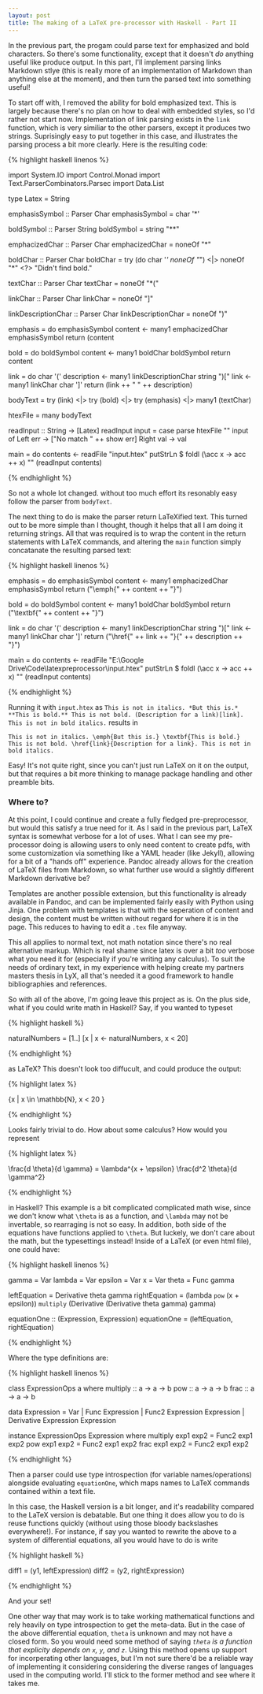 ```yaml
---
layout: post
title: The making of a LaTeX pre-processor with Haskell - Part II
---
```


In the previous part, the progam could parse text for emphasized and bold characters. So there's some functionality, except that it doesn't *do* anything useful like produce output. In this part, I'll implement parsing links Markdown stlye (this is really more of an implementation of Markdown than anything else at the moment), and then turn the parsed text into something useful!

<!--end excerpt-->

To start off with, I removed the ability for bold emphasized text. This is largely because there's no plan on how to deal with embedded styles, so I'd rather not start now. Implementation of link parsing exists in the `link` function, which is very similiar to the other parsers, except it produces two strings. Suprisingly easy to put together in this case, and illustrates the parsing process a bit more clearly. Here is the resulting code:

{% highlight haskell linenos %}

import System.IO
import Control.Monad
import Text.ParserCombinators.Parsec
import Data.List

type Latex = String

emphasisSymbol :: Parser Char
emphasisSymbol = char '*'

boldSymbol :: Parser String
boldSymbol = string "**"

emphacizedChar :: Parser Char
emphacizedChar = noneOf "*"

boldChar :: Parser Char
boldChar = try (do char '*'
                    noneOf "*")
        <|> noneOf "*"
        <?> "Didn't find bold." 

textChar :: Parser Char
textChar = noneOf "*("

linkChar :: Parser Char
linkChar = noneOf "]"

linkDescriptionChar :: Parser Char
linkDescriptionChar = noneOf ")"

emphasis = do emphasisSymbol
                content <- many1 emphacizedChar
                emphasisSymbol
                return (content

bold = do boldSymbol
            content <- many1 boldChar
            boldSymbol
            return content

link = do char '('
            description <- many1 linkDescriptionChar
            string ")["
            link <- many1 linkChar
            char ']'
            return (link ++ " " ++ description)

bodyText = try (link) <|> try (bold) <|> try (emphasis) <|> many1 (textChar)

htexFile = many bodyText

readInput :: String -> [Latex]
readInput input = case parse htexFile "" input of
    Left err  -> ["No match " ++ show err]
    Right val -> val

main = do 
    contents <- readFile "input.htex"
    putStrLn $ foldl (\acc x -> acc ++ x) "" (readInput contents)

{% endhighlight %}

So not a whole lot changed. without too much effort its resonably easy follow the parser from `bodyText`.

The next thing to do is make the parser return LaTeXified text. This turned out to be more simple than I thought, though it helps that all I am doing it returning strings. All that was required is to wrap the content in the return statements with LaTeX commands, and altering the `main` function simply concatanate the resulting parsed text:

{% highlight haskell linenos %}

emphasis = do emphasisSymbol
            content <- many1 emphacizedChar
            emphasisSymbol
            return ("\\emph{" ++ content ++ "}")

bold = do boldSymbol
        content <- many1 boldChar
        boldSymbol
        return ("\\textbf{" ++ content ++ "}")

link = do char '('
        description <- many1 linkDescriptionChar
        string ")["
        link <- many1 linkChar
        char ']'
        return ("\\href{" ++ link ++ "}{" ++ description ++ "}")

main = do 
    contents <- readFile "E:\\Google Drive\\Code\\latexpreprocessor\\input.htex"
    putStrLn $ foldl (\acc x -> acc ++ x) "" (readInput contents)

{% endhighlight %}

 Running it with `input.htex` as `This is not in italics. *But this is.* **This is bold.** This is not bold. (Description for a link)[link]. This is not in bold italics.` results in

    This is not in italics. \emph{But this is.} \textbf{This is bold.} This is not bold. \href{link}{Description for a link}. This is not in bold italics.

Easy! It's not quite right, since you can't just run LaTeX on it on the output, but that requires a bit more thinking to manage package handling and other preamble bits.

### Where to?

At this point, I could continue and create a fully fledged pre-preprocessor, but would this satisfy a true need for it. As I said in the previous part, LaTeX syntax is somewhat verbose for a lot of uses. What I can see my pre-processor doing is allowing users to only need content to create pdfs, with some customization via something like a YAML header (like Jekyll), allowing for a bit of a "hands off" experience. Pandoc already allows for the creation of LaTeX files from Markdown, so what further use would a slightly different Markdown derivative be?

Templates are another possible extension, but this functionality is already available in Pandoc, and can be implemented fairly easily with Python using Jinja. One problem with templates is that with the seperation of content and design, the content must be written without regard for where it is in the page. This reduces to having to edit a `.tex` file anyway.

This all applies to normal text, not math notation since there's no real alternative markup. Which is real shame since latex is over a bit *too* verbose what you need it for (especially if you're writing any calculus). To suit the needs of ordinary text, in my experience with helping create my partners masters thesis in LyX, all that's needed it a good framework to handle bibliographies and references.

So with all of the above, I'm going leave this project as is. On the plus side, what if you could write math in Haskell? Say, if you wanted to typeset

{% highlight haskell %}

naturalNumbers = [1..]
[x | x <- naturalNumbers, x < 20]

{% endhighlight %}

as LaTeX? This doesn't look too diffucult, and could produce the output:

{% highlight latex %}

\{x | x \in \mathbb{N}, x < 20 \}

{% endhighlight %}

Looks fairly trivial to do. How about some calculus? How would you represent

{% highlight latex %}

\frac{d \theta}{d \gamma} = \lambda^{x + \epsilon} \frac{d^2 \theta}{d \gamma^2}

{% endhighlight %}

in Haskell? This example is a bit complicated complicated math wise, since we don't know what `\theta` is as a function, and `\lambda` may not be invertable, so rearraging is not so easy. In addition, both side of the equations have functions applied to `\theta`. But luckely, we don't care about the math, but the typesettings instead! Inside of a LaTeX (or even html file), one could have:

{% highlight haskell linenos %}

gamma = Var
lambda = Var
epsilon = Var
x = Var
theta = Func gamma

leftEquation = Derivative theta gamma
rightEquation = (lambda `pow` (x + epsilon)) `multiply` (Derivative (Derivative theta gamma) gamma)

equationOne :: (Expression, Expression)
equationOne = (leftEquation, rightEquation)

{% endhighlight %}

Where the type definitions are:

{% highlight haskell linenos %}

class ExpressionOps a where
    multiply :: a -> a -> b
    pow :: a -> a -> b
    frac :: a -> a -> b

data Expression = Var
                | Func Expression
                | Func2 Expression Expression
                | Derivative Expression Expression

instance ExpressionOps Expression where
    multiply exp1 exp2 = Func2 exp1 exp2
    pow exp1 exp2 = Func2 exp1 exp2
    frac exp1 exp2 = Func2 exp1 exp2

{% endhighlight %}

Then a parser could use type introspection (for variable names/operations) alongside evaluating `equationOne`, which maps names to LaTeX commands contained within a text file.

In this case, the Haskell version is a bit longer, and it's readability compared to the LaTeX version is debatable. But one thing it does allow you to do is reuse functions quickly (without using those bloody backslashes everywhere!). For instance, if say you wanted to rewrite the above to a system of differential equations, all you would have to do is write

{% highlight haskell %}

diff1 = (y1, leftExpression)
diff2 = (y2, rightExpression)

{% endhighlight %}

And your set!

One other way that may work is to take working mathematical functions and rely heavily on type introspection to get the meta-data. But in the case of the above differential equation, `theta` is unknown and may not have a closed form. So you would need some method of saying *`theta` is a function that explicity depends on `x`, `y`, and `z`*. Using this method opens up support for incorperating other languages, but I'm not sure there'd be a reliable way of implementing it considering considering the diverse ranges of languages used in the computing world. I'll stick to the former method and see where it takes me.
